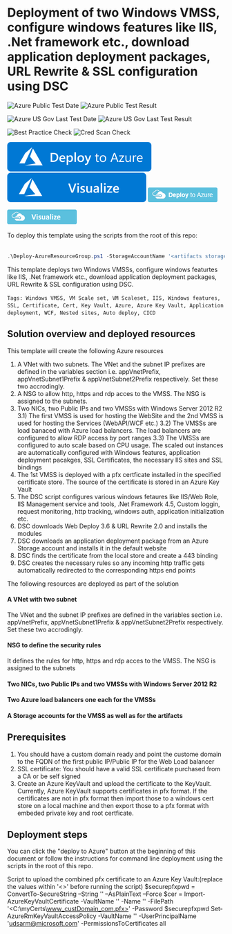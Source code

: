 # Deployment of two Windows VMSS, configure windows features like IIS, .Net framework etc., download application deployment packages, URL Rewrite & SSL configuration using DSC

![Azure Public Test Date](https://azurequickstartsservice.blob.core.windows.net/badges/201-vmss-win-iis-app-ssl/PublicLastTestDate.svg)
![Azure Public Test Result](https://azurequickstartsservice.blob.core.windows.net/badges/201-vmss-win-iis-app-ssl/PublicDeployment.svg)

![Azure US Gov Last Test Date](https://azurequickstartsservice.blob.core.windows.net/badges/201-vmss-win-iis-app-ssl/FairfaxLastTestDate.svg)
![Azure US Gov Last Test Result](https://azurequickstartsservice.blob.core.windows.net/badges/201-vmss-win-iis-app-ssl/FairfaxDeployment.svg)

![Best Practice Check](https://azurequickstartsservice.blob.core.windows.net/badges/201-vmss-win-iis-app-ssl/BestPracticeResult.svg)
![Cred Scan Check](https://azurequickstartsservice.blob.core.windows.net/badges/201-vmss-win-iis-app-ssl/CredScanResult.svg)

[![Deploy To Azure](https://raw.githubusercontent.com/Azure/azure-quickstart-templates/master/1-CONTRIBUTION-GUIDE/images/deploytoazure.svg?sanitize=true)]("https://portal.azure.com/#create/Microsoft.Template/uri/https%3A%2F%2Fraw.githubusercontent.com%2FAzure%2Fazure-quickstart-templates%2Fmaster%2F201-vmss-win-iis-app-ssl%2Fazuredeploy.json")
[![Visualize](https://raw.githubusercontent.com/Azure/azure-quickstart-templates/master/1-CONTRIBUTION-GUIDE/images/visualizebutton.svg?sanitize=true)]("http://armviz.io/#/?load=https%3A%2F%2Fraw.githubusercontent.com%2FAzure%2Fazure-quickstart-templates%2Fmaster%2F201-vmss-win-iis-app-ssl%2Fazuredeploy.json")
<img src="https://raw.githubusercontent.com/Azure/azure-quickstart-templates/master/201-vmss-win-iis-app-ssl/images/deploytoazure.png"/>

<img src="https://raw.githubusercontent.com/Azure/azure-quickstart-templates/master/201-vmss-win-iis-app-ssl/images/visualizebutton.png"/>

To deploy this template using the scripts from the root of this repo:

```PowerShell

.\Deploy-AzureResourceGroup.ps1 -StorageAccountName '<artifacts storage account name>' -ResourceGroupName '<Resource guroup name>' -ResourceGroupLocation '<RG location>' -TemplateFile .\azuredeploy.json -TemplateParametersFile .\azuredeploy.parameters.json -ArtifactStagingDirectory '.' -DSCSourceFolder '.\dsc' -UploadArtifacts
```

This template deploys two Windows VMSSs, configure windows featurtes like IIS,
.Net framework etc., download application deployment packages, URL Rewrite & SSL
configuration using DSC.

`Tags: Windows VMSS, VM Scale set, VM Scaleset, IIS, Windows features, SSL, Certificate, Cert, Key Vault, Azure, Azure Key Vault, Application deployment, WCF, Nested sites, Auto deploy, CICD`

## Solution overview and deployed resources

This template will create the following Azure resources

1. A VNet with two subnets. The VNet and the subnet IP prefixes are defined in
   the variables section i.e. appVnetPrefix, appVnetSubnet1Prefix &
   appVnetSubnet2Prefix respectively. Set these two accrodingly. <br/>
2. A NSG to allow http, https and rdp acces to the VMSS. The NSG is assigned to
   the subnets.<br/>
3. Two NICs, two Public IPs and two VMSSs with Windows Server 2012 R2<br/> 3.1)
   The first VMSS is used for hosting the WebSite and the 2nd VMSS is used for
   hosting the Services (WebAPI/WCF etc.) 3.2) The VMSSs are load banaced with
   Azure load balancers. The load balancers are configured to allow RDP access
   by port ranges 3.3) The VMSSs are configured to auto scale based on CPU
   usage. The scaled out instances are automatically configured with Windows
   features, application deployment pacakges, SSL Certificates, the necessary
   IIS sites and SSL bindings <br/>
4. The 1st VMSS is deployed with a pfx certficate installed in the specified
   certificate store. The source of the certificate is stored in an Azure Key
   Vault<br/>
5. The DSC script configures various windows fetaures like IIS/Web Role, IIS
   Management service and tools, .Net Framework 4.5, Custom loggin, request
   monitoring, http tracking, windows auth, application initialization etc.<br/>
6. DSC downloads Web Deploy 3.6 & URL Rewrite 2.0 and installs the modules<br/>
7. DSC downloads an application deployment package from an Azure Storage account
   and installs it in the default website <br/>
8. DSC finds the certificate from the local store and create a 443 binding <br/>
9. DSC creates the necessary rules so any incoming http traffic gets
   automatically redirected to the corresponding https end points<br/>

The following resources are deployed as part of the solution

#### A VNet with two subnet

The VNet and the subnet IP prefixes are defined in the variables section i.e.
appVnetPrefix, appVnetSubnet1Prefix & appVnetSubnet2Prefix respectively. Set
these two accrodingly.

#### NSG to define the security rules

It defines the rules for http, https and rdp acces to the VMSS. The NSG is
assigned to the subnets

#### Two NICs, two Public IPs and two VMSSs with Windows Server 2012 R2

#### Two Azure load balancers one each for the VMSSs

#### A Storage accounts for the VMSS as well as for the artifacts

## Prerequisites

1. You should have a custom domain ready and point the custome domain to the
   FQDN of the first public IP/Public IP for the Web Load balancer <br/>
2. SSL certificate: You should have a valid SSL certificate purchased from a CA
   or be self signed <br/>
3. Create an Azure KeyVault and upload the certificate to the KeyVault.
   Currently, Azure KeyVault supports certificates in pfx format. If the
   certificates are not in pfx format then import those to a windows cert store
   on a local machine and then export those to a pfx format with embeded private
   key and root certficate. <br/>

## Deployment steps

You can click the "deploy to Azure" button at the beginning of this document or
follow the instructions for command line deployment using the scripts in the
root of this repo.

Script to upload the combined pfx certificate to an Azure Key Vault:(replace the
values within '<>' before running the script)
$securepfxpwd = ConvertTo-SecureString –String '<strongpassword>' –AsPlainText –Force
$cer
= Import-AzureKeyVaultCertificate -VaultName '<Azurekeyvaultname>' -Name
'<CertStoreName>' -FilePath '<C:\myCerts\www_custDomain_com.pfx>' -Password
\$securepfxpwd Set-AzureRmKeyVaultAccessPolicy -VaultName '<Azurekeyvaultname>'
-UserPrincipalName '<udsarm@microsoft.com>' -PermissionsToCertificates all
